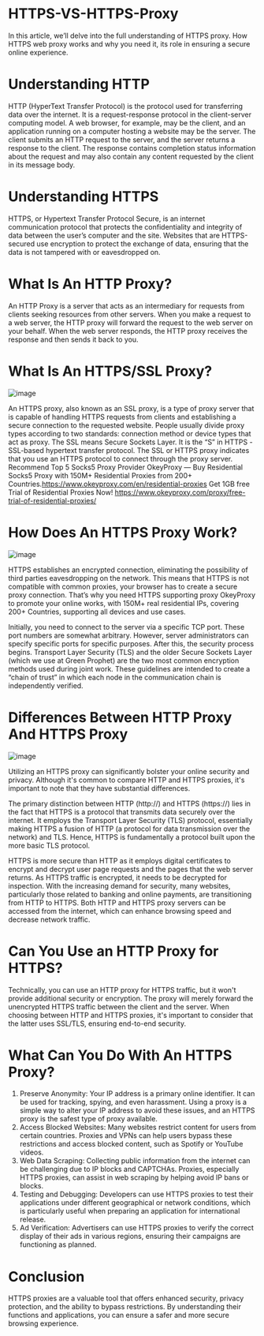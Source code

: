 # HTTPS-VS-HTTPS-Proxy
In this article, we’ll delve into the full understanding of HTTPS proxy. How HTTPS web proxy works and why you need it, its role in ensuring a secure online experience.

# Understanding HTTP
HTTP (HyperText Transfer Protocol) is the protocol used for transferring data over the internet. It is a request-response protocol in the client-server computing model. A web browser, for example, may be the client, and an application running on a computer hosting a website may be the server. The client submits an HTTP request to the server, and the server returns a response to the client. The response contains completion status information about the request and may also contain any content requested by the client in its message body.

# Understanding HTTPS
HTTPS, or Hypertext Transfer Protocol Secure, is an internet communication protocol that protects the confidentiality and integrity of data between the user’s computer and the site. Websites that are HTTPS-secured use encryption to protect the exchange of data, ensuring that the data is not tampered with or eavesdropped on.

# What Is An HTTP Proxy?
An HTTP Proxy is a server that acts as an intermediary for requests from clients seeking resources from other servers. When you make a request to a web server, the HTTP proxy will forward the request to the web server on your behalf. When the web server responds, the HTTP proxy receives the response and then sends it back to you.

# What Is An HTTPS/SSL Proxy?
![image](https://github.com/OkeyProxyCom/HTTPS-VS-HTTPS-Proxy/assets/150340973/ffc99143-3638-4f35-88f6-2b06802cfea5)

An HTTPS proxy, also known as an SSL proxy, is a type of proxy server that is capable of handling HTTPS requests from clients and establishing a secure connection to the requested website. People usually divide proxy types according to two standards: connection method or device types that act as proxy. The SSL means Secure Sockets Layer. It is the “S” in HTTPS -SSL-based hypertext transfer protocol. The SSL or HTTPS proxy indicates that you use an HTTPS protocol to connect through the proxy server.
Recommend Top 5 Socks5 Proxy Provider OkeyProxy — Buy Residential Socks5 Proxy with 150M+ Residential Proxies from 200+ Countries.https://www.okeyproxy.com/en/residential-proxies 
Get 1GB free Trial of Residential Proxies Now! https://www.okeyproxy.com/proxy/free-trial-of-residential-proxies/


# How Does An HTTPS Proxy Work?
![image](https://github.com/OkeyProxyCom/HTTPS-VS-HTTPS-Proxy/assets/150340973/57cc36a6-34d4-4690-8be5-8d5479fc8f98)

HTTPS establishes an encrypted connection, eliminating the possibility of third parties eavesdropping on the network. This means that HTTPS is not compatible with common proxies, your browser has to create a secure proxy connection. That’s why you need HTTPS supporting proxy OkeyProxy to promote your online works, with 150M+ real residential IPs, covering 200+ Countries, supporting all devices and use cases.

Initially, you need to connect to the server via a specific TCP port. These port numbers are somewhat arbitrary. However, server administrators can specify specific ports for specific purposes.
After this, the security process begins. Transport Layer Security (TLS) and the older Secure Sockets Layer (which we use at Green Prophet) are the two most common encryption methods used during joint work. These guidelines are intended to create a “chain of trust” in which each node in the communication chain is independently verified.

# Differences Between HTTP Proxy And HTTPS Proxy
![image](https://github.com/OkeyProxyCom/HTTPS-VS-HTTPS-Proxy/assets/150340973/73bb53bd-25df-4a0a-b20f-ab41d2873609)

Utilizing an HTTPS proxy can significantly bolster your online security and privacy. Although it's common to compare HTTP and HTTPS proxies, it's important to note that they have substantial differences.

The primary distinction between HTTP (http://) and HTTPS (https://) lies in the fact that HTTPS is a protocol that transmits data securely over the internet. It employs the Transport Layer Security (TLS) protocol, essentially making HTTPS a fusion of HTTP (a protocol for data transmission over the network) and TLS. Hence, HTTPS is fundamentally a protocol built upon the more basic TLS protocol.

HTTPS is more secure than HTTP as it employs digital certificates to encrypt and decrypt user page requests and the pages that the web server returns. As HTTPS traffic is encrypted, it needs to be decrypted for inspection. With the increasing demand for security, many websites, particularly those related to banking and online payments, are transitioning from HTTP to HTTPS. Both HTTP and HTTPS proxy servers can be accessed from the internet, which can enhance browsing speed and decrease network traffic.

# Can You Use an HTTP Proxy for HTTPS?
Technically, you can use an HTTP proxy for HTTPS traffic, but it won't provide additional security or encryption. The proxy will merely forward the unencrypted HTTPS traffic between the client and the server. When choosing between HTTP and HTTPS proxies, it's important to consider that the latter uses SSL/TLS, ensuring end-to-end security.

# What Can You Do With An HTTPS Proxy?

1. Preserve Anonymity: Your IP address is a primary online identifier. It can be used for tracking, spying, and even harassment. Using a proxy is a simple way to alter your IP address to avoid these issues, and an HTTPS proxy is the safest type of proxy available.
2. Access Blocked Websites: Many websites restrict content for users from certain countries. Proxies and VPNs can help users bypass these restrictions and access blocked content, such as Spotify or YouTube videos.
3. Web Data Scraping: Collecting public information from the internet can be challenging due to IP blocks and CAPTCHAs. Proxies, especially HTTPS proxies, can assist in web scraping by helping avoid IP bans or blocks.
4. Testing and Debugging: Developers can use HTTPS proxies to test their applications under different geographical or network conditions, which is particularly useful when preparing an application for international release.
5. Ad Verification: Advertisers can use HTTPS proxies to verify the correct display of their ads in various regions, ensuring their campaigns are functioning as planned.

# Conclusion
HTTPS proxies are a valuable tool that offers enhanced security, privacy protection, and the ability to bypass restrictions. By understanding their functions and applications, you can ensure a safer and more secure browsing experience.
